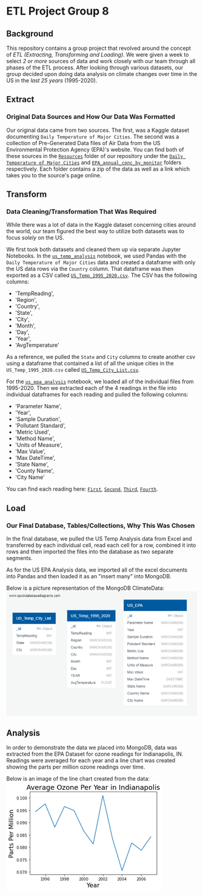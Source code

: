 # ETL Project Group 8

## Background
This repository contains a group project that revolved around the concept of *ETL (Extracting, Transforming and Loading)*. We were given a week to select *2 or more* sources of data and work closely with our team through all phases of the ETL process. After looking through various datasets, our group decided upon doing data analysis on climate changes over time in the US in the *last 25 years* (1995-2020). 

## Extract
### Original Data Sources and How Our Data Was Formatted
Our original data came from two sources. The first, was a Kaggle dataset documenting `Daily Temperature of Major Cities`. The second was a collection of Pre-Generated Data files of Air Data from the US Environmental Protection Agency (EPA)'s website. You can find both of these sources in the [`Resources`](Resources) folder of our repository under the [`Daily Temperature of Major Cities`](Resources/Daily%20Temperature%20of%20Major%20Cities) and [`EPA_annual_conc_by_monitor`](Resources/EPA_annual_conc_by_monitor) folders respectively. Each folder contains a zip of the data as well as a link which takes you to the source's page online. 

## Transform
### Data Cleaning/Transformation That Was Required
While there was a lot of data in the Kaggle dataset concerning cities around the world, our team figured the best way to utilize both datasets was to focus *solely* on the US. 

We first took both datasets and cleaned them up via separate Jupyter Notebooks. In the [`us_temp_analysis`](us_temp_analysis.ipynb) notebook, we used Pandas with the `Daily Temperature of Major Cities` data and created a dataframe with only the US data rows via the `Country` column. That dataframe was then exported as a CSV called [`US_Temp_1995_2020.csv`](Resources/US_Temp_1995_2020.csv). The CSV has the following columns:
* 'TempReading',
* 'Region',
* 'Country',
* 'State',
* 'City',
* 'Month',
* 'Day',
* 'Year',
* 'AvgTemperature'

As a reference, we pulled the `State` and `City` columns to create another csv using a dataframe that contained a list of all the unique cities in the `US_Temp_1995_2020.csv` called [`US_Temp_City_List.csv`](Resources/US_Temp_City_List.csv).

For the [`us_epa_analysis`](us_epa_analysis.ipynb) notebook, we loaded all of the individual files from 1995-2020. Then we extracted each of the 4 readings in the file into individual dataframes for each reading and pulled the following columns: 
* 'Parameter Name',
* 'Year',
* 'Sample Duration',
* 'Pollutant Standard',
* 'Metric Used',
* 'Method Name',
* 'Units of Measure',
* 'Max Value',
* 'Max DateTime',
* 'State Name',
* 'County Name',
* 'City Name'

You can find each reading here: [`First`](Resources/US_EPA_1995_2020_first.zip), [`Second`](Resources/US_EPA_1995_2020_second.zip), [`Third`](Resources/US_EPA_1995_2020_third.zip), [`Fourth`](Resources/US_EPA_1995_2020_fourth.zip). 

## Load
### Our Final Database, Tables/Collections, Why This Was Chosen

In the final database, we pulled the US Temp Analysis data from Excel and transferred by each individual cell, read each cell for a row, combined it into rows and then imported the files into the database as two separate segments.

As for the US EPA Analysis data, we imported all of the excel documents into Pandas and then loaded it as an "insert many" into MongoDB. 

Below is a picture representation of the MongoDB ClimateData:
![ClimateData Schema Picture](Images/ClimateData%20Schema.png)

## Analysis

In order to demonstrate the data we placed into MongoDB, data was extracted from the EPA Dataset for ozone readings for Indianapolis, IN. Readings were averaged for each year and a line chart was created showing the parts per million ozone readings over time. 

Below is an image of the line chart created from the data:
![Indy Ozone Line Chart](Images/Indy_Ozone.png)